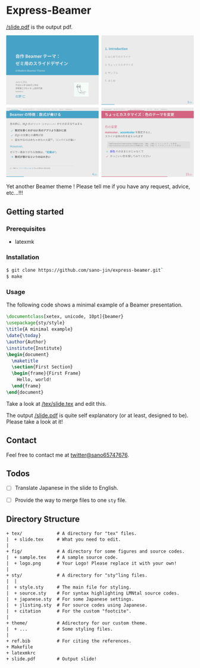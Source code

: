 # Express-Beamer

[/slide.pdf](/slide.pdf) is the output pdf.

![slide image](/doc/slide-4up.png)

Yet another Beamer theme !
Please tell me if you have any request, advice, etc...!!!

## Getting started
### Prerequisites
- latexmk

### Installation
```bash
$ git clone https://github.com/sano-jin/express-beamer.git`
$ make
```

### Usage
The following code shows a minimal example of a Beamer presentation.

```tex
\documentclass[xetex, unicode, 10pt]{beamer}
\usepackage{sty/style} 
\title{A minimal example}
\date{\today}
\author{Author}
\institute{Institute}
\begin{document}
  \maketitle
  \section{First Section}
  \begin{frame}{First Frame}
    Hello, world!
  \end{frame}
\end{document}
```

Take a look at [/tex/slide.tex](/tex/slide.tex) and edit this.

The output [/slide.pdf](/slide.pdf) is quite self explanatory (or at least, designed to be).
Please take a look at it!

## Contact

Feel free to contact me at [twitter@sano65747676](https://twitter.com/sano65747676).

## Todos

- [ ] Translate Japanese in the slide to English.
- [ ] Provide the way to merge files to one `sty` file.


## Directory Structure
```
+ tex/             # A directory for "tex" files.
|  + slide.tex     # What you need to edit.
|
+ fig/             # A directory for some figures and source codes.
|  + sample.tex    # A sample source code.
|  + logo.png      # Your Logo! Please replace it with your own!
|
+ sty/             # A directory for "sty"ling files.
|  |
|  + style.sty     # The main file for styling.
|  + source.sty    # For syntax highlighting LMNtal source codes.
|  + japanese.sty  # For some Japanese settings.
|  + jlisting.sty  # For source codes using Japanese.
|  + citation      # For the custom "footcite".
|
+ theme/           # Adirectory for our custom theme.
|  + ...           # Some styling files.
|
+ ref.bib          # For citing the references.
+ Makefile
+ latexmkrc
+ slide.pdf        # Output slide!
```




